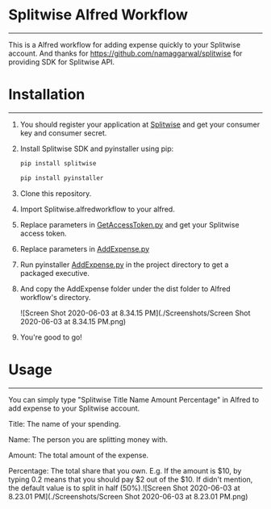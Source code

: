# Splitwise Alfred Workflow
------

This is a Alfred workflow for adding expense quickly to your Splitwise account. And thanks for https://github.com/namaggarwal/splitwise for providing SDK for Splitwise API.

# Installation

------

1. You should register your application at [Splitwise](https://secure.splitwise.com/oauth_clients) and get your consumer key and consumer secret.

2. Install Splitwise SDK and pyinstaller using pip:

   ```bash
   pip install splitwise
   ```

   ```bash
   pip install pyinstaller
   ```

3. Clone this repository.

4. Import Splitwise.alfredworkflow to your alfred.

5. Replace parameters in [GetAccessToken.py](http://getaccesstoken.py/) and get your Splitwise access token.

6. Replace parameters in [AddExpense.py](http://addexpense.py/)

7. Run pyinstaller [AddExpense.py](http://addexpense.py/) in the project directory to get a packaged executive.

8. And copy the AddExpense folder under the dist folder to Alfred workflow's directory.

   ![Screen Shot 2020-06-03 at 8.34.15 PM](./Screenshots/Screen Shot 2020-06-03 at 8.34.15 PM.png)

9. You're good to go!

# Usage

------

You can simply type "Splitwise Title Name Amount Percentage" in Alfred to add expense to your Splitwise account.

Title: The name of your spending.

Name: The person you are splitting money with.

Amount: The total amount of the expense.

Percentage: The total share that you own. E.g. If the amount is \$10, by typing 0.2 means that you should pay ​\$2 out of the $10. If didn't mention, the default value is to split in half (50%).![Screen Shot 2020-06-03 at 8.23.01 PM](./Screenshots/Screen Shot 2020-06-03 at 8.23.01 PM.png)

